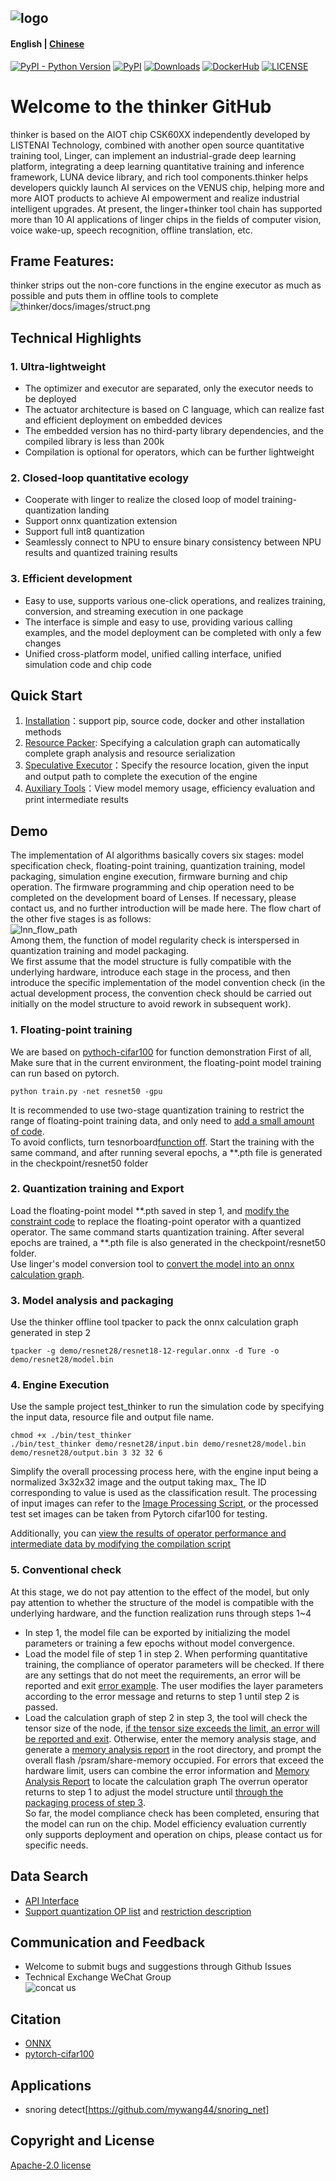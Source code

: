 ![logo](thinker/docs/images/thinker_logo.png)
----------------------------------------------------------------------------
#### English | [Chinese](./README.md)
[![PyPI - Python Version](https://img.shields.io/pypi/pyversions/thinker.svg)](https://pypi.org/project/thinker)
[![PyPI](https://badge.fury.io/py/thinker.svg)](https://badge.fury.io/py/thinker)
[![Downloads](https://pepy.tech/badge/thinker)](https://pepy.tech/project/thinker)
[![DockerHub](https://img.shields.io/docker/pulls/thinker/thinker-cpu.svg)](https://hub.docker.com/r/thinker/thinker-cpu)
[![LICENSE](https://img.shields.io/github/license/thinker-ai/thinker.svg?style=flat-square)](https://github.com/LISTENAI/thinker/blob/main/LICENSE)

# Welcome to the thinker GitHub
thinker is based on the AIOT chip CSK60XX independently developed by LISTENAI Technology, combined with another open source quantitative training tool, Linger, can implement an industrial-grade deep learning platform, integrating a deep learning quantitative training and inference framework, LUNA device library, and rich tool components.thinker helps developers quickly launch AI services on the VENUS chip, helping more and more AIOT products to achieve AI empowerment and realize industrial intelligent upgrades. At present, the linger+thinker tool chain has supported more than 10 AI applications of linger chips in the fields of computer vision, voice wake-up, speech recognition, offline translation, etc.

## Frame Features:
thinker strips out the non-core functions in the engine executor as much as possible and puts them in offline tools to complete  
![thinker/docs/images/struct.png](thinker/docs/images/struct.png)

## Technical Highlights
### 1. Ultra-lightweight
* The optimizer and executor are separated, only the executor needs to be deployed
* The actuator architecture is based on C language, which can realize fast and efficient deployment on embedded devices
* The embedded version has no third-party library dependencies, and the compiled library is less than 200k
* Compilation is optional for operators, which can be further lightweight

### 2. Closed-loop quantitative ecology
* Cooperate with linger to realize the closed loop of model training-quantization landing
* Support onnx quantization extension
* Support full int8 quantization
* Seamlessly connect to NPU to ensure binary consistency between NPU results and quantized training results

### 3. Efficient development
* Easy to use, supports various one-click operations, and realizes training, conversion, and streaming execution in one package
* The interface is simple and easy to use, providing various calling examples, and the model deployment can be completed with only a few changes
* Unified cross-platform model, unified calling interface, unified simulation code and chip code

## Quick Start
1. [Installation](thinker/docs/tutorial/install.md)：support pip, source code, docker and other installation methods
2. [Resource Packer](thinker/docs/tutorial/thinker_packer.md): Specifying a calculation graph can automatically complete graph analysis and resource serialization
3. [Speculative Executor](thinker/docs/tutorial/thinker_run.md)：Specify the resource location, given the input and output path to complete the execution of the engine
4. [Auxiliary Tools](thinker/docs/tutorial/thinker_performance.md)：View model memory usage, efficiency evaluation and print intermediate results

## Demo
The implementation of AI algorithms basically covers six stages: model specification check, floating-point training, quantization training, model packaging, simulation engine execution, firmware burning and chip operation. The firmware programming and chip operation need to be completed on the development board of Lenses. If necessary, please contact us, and no further introduction will be made here. The flow chart of the other five stages is as follows:  
![lnn_flow_path](thinker/docs/images/lnn_flow_path.png)   
Among them, the function of model regularity check is interspersed in quantization training and model packaging.  
We first assume that the model structure is fully compatible with the underlying hardware, introduce each stage in the process, and then introduce the specific implementation of the model convention check (in the actual development process, the convention check should be carried out initially on the model structure to avoid rework in subsequent work).
### 1. Floating-point training
We are based on [pythoch-cifar100](https://github.com/weiaicunzai/pytorch-cifar100) for function demonstration
First of all, Make sure that in the current environment, the floating-point model training can run based on pytorch.  
```Shell
python train.py -net resnet50 -gpu
```
It is recommended to use two-stage quantization training to restrict the range of floating-point training data, and only need to [add a small amount of code](thinker/docs/tutorial/resnet_modify1.md).  
To avoid conflicts, turn tesnorboard[function off](thinker/docs/tutorial/resnet_modify2.md). Start the training with the same command, and after running several epochs, a **.pth file is generated in the checkpoint/resnet50 folder

### 2. Quantization training and Export
Load the floating-point model **.pth saved in step 1, and [modify the constraint code](thinker/docs/images/linger_set2.png) to replace the floating-point operator with a quantized operator. The same command starts quantization training. After several epochs are trained, a **.pth file is also generated in the checkpoint/resnet50 folder.  
Use linger's model conversion tool to [convert the model into an onnx calculation graph](thinker/docs/images/onnx_export.png).

### 3. Model analysis and packaging
Use the thinker offline tool tpacker to pack the onnx calculation graph generated in step 2   
```Shell
tpacker -g demo/resnet28/resnet18-12-regular.onnx -d Ture -o demo/resnet28/model.bin
```

### 4. Engine Execution
Use the sample project test_thinker to run the simulation code by specifying the input data, resource file and output file name.  
```Shell
chmod +x ./bin/test_thinker
./bin/test_thinker demo/resnet28/input.bin demo/resnet28/model.bin demo/resnet28/output.bin 3 32 32 6
```
Simplify the overall processing process here, with the engine input being a normalized 3x32x32 image and the output taking max_ The ID corresponding to value is used as the classification result. The processing of input images can refer to the [Image Processing Script](tools/image_process.py), or the processed test set images can be taken from Pytorch cifar100 for testing.

Additionally, you can [view the results of operator performance and intermediate data by modifying the compilation script](think/docs/tutorial/thinker_performance.md)

### 5. Conventional check
At this stage, we do not pay attention to the effect of the model, but only pay attention to whether the structure of the model is compatible with the underlying hardware, and the function realization runs through steps 1~4
* In step 1, the model file can be exported by initializing the model parameters or training a few epochs without model convergence.
* Load the model file of step 1 in step 2. When performing quantitative training, the compliance of operator parameters will be checked. If there are any settings that do not meet the requirements, an error will be reported and exit
[error example](thinker/docs/images/resnet50_linger_err.png). The user modifies the layer parameters according to the error message and returns to step 1 until step 2 is passed.
* Load the calculation graph of step 2 in step 3, the tool will check the tensor size of the node, [if the tensor size exceeds the limit, an error will be reported and exit](thinker/docs/images/Resnet50_err.png). Otherwise, enter the memory analysis stage, and generate a [memory analysis report](thinker/docs/images/Resnet50_Mem1.png) in the root directory, and prompt the overall flash /psram/share-memory occupied. For errors that exceed the hardware limit, users can combine the error information and [Memory Analysis Report](thinker/docs/images/Resnet50_Mem2.png) to locate the calculation graph The overrun operator returns to step 1 to adjust the model structure until [through the packaging process of step 3](thinker/docs/images/Resnet50_sucess.png ).  
So far, the model compliance check has been completed, ensuring that the model can run on the chip. Model efficiency evaluation currently only supports deployment and operation on chips, please contact us for specific needs.

## Data Search
* [API Interface](thinker/docs/thinker_api.md)
* [Support quantization OP list](thinker/docs/support_quant_ops.md) and [restriction description](thinker/docs/tutorial/restrain_of_model.md)

## Communication and Feedback
- Welcome to submit bugs and suggestions through Github Issues
- Technical Exchange WeChat Group  
![concat us](thinker/docs/images/contact_me_qr.png)

## Citation
- [ONNX](https://github.com/onnx/onnx)
- [pytorch-cifar100](https://github.com/weiaicunzai/pytorch-cifar100)
## Applications
* snoring detect[https://github.com/mywang44/snoring_net]
## Copyright and License
[Apache-2.0 license](LICENSE)

